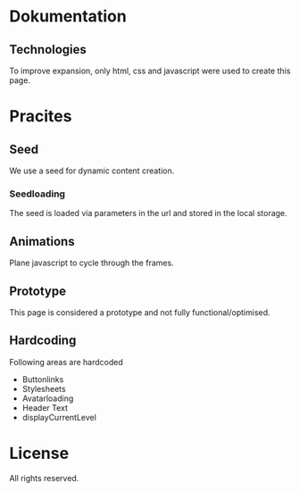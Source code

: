 # Dokumentation


## Technologies
To improve expansion, only html, css and javascript were used to create this page.


# Pracites
## Seed
We use a seed for dynamic content creation.

### Seedloading
The seed is loaded via parameters in the url and stored in the local storage.

## Animations
Plane javascript to cycle through the frames.

## Prototype
This page is considered a prototype and not fully functional/optimised.

## Hardcoding
Following areas are hardcoded 

- Buttonlinks
- Stylesheets
- Avatarloading
- Header Text
- displayCurrentLevel


# License
All rights reserved. 